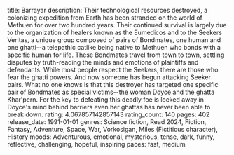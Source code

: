 title: Barrayar
description: Their technological resources destroyed, a colonizing expedition from Earth has been stranded on the world of Methuen for over two hundred years. Their continued survival is largely due to the organization of healers known as the Eumedicos and to the Seekers Veritas, a unique group composed of pairs of Bondmates, one human and one ghatti--a telepathic catlike being native to Methuen who bonds with a specific human for life. These Bondmates travel from town to town, settling disputes by truth-reading the minds and emotions of plaintiffs and defendants. While most people respect the Seekers, there are those who fear the ghatti powers. And now someone has begun attacking Seeker pairs. What no one knows is that this destroyer has targeted one specific pair of Bondmates as special victims--the woman Doyce and the ghatta Khar'pern. For the key to defeating this deadly foe is locked away in Doyce's mind behind barriers even her ghattas has never been able to break down.
rating: 4.067857142857143
rating_count: 140
pages: 402
release_date: 1991-01-01
genres: Science fiction, Read 2024, Fiction, Fantasy, Adventure, Space, War, Vorkosigan, Miles (Fictitious character), History
moods: Adventurous, emotional, mysterious, tense, dark, funny, reflective, challenging, hopeful, inspiring
paces: fast, medium